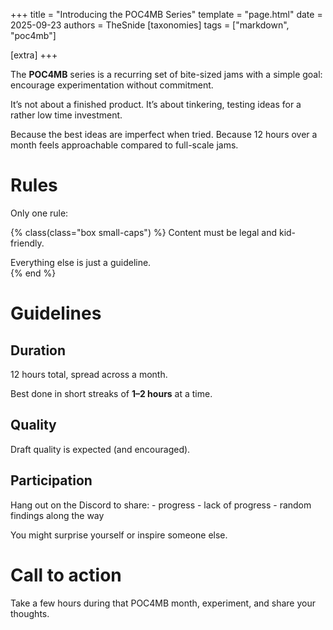 +++
title = "Introducing the POC4MB Series"
template = "page.html"
date = 2025-09-23
authors = TheSnide
[taxonomies]
tags = ["markdown", "poc4mb"]

[extra]
+++

The **POC4MB** series is a recurring set of bite-sized jams with a simple goal:  
encourage experimentation without commitment.  

It’s not about a finished product.
It’s about tinkering, testing ideas for a rather low time investment.  

Because the best ideas are imperfect when tried.
Because 12 hours over a month feels approachable compared to full-scale jams.

# Rules

Only one rule:

{% class(class="box small-caps") %}
Content must be legal and kid-friendly.

Everything else is just a guideline.  
{% end %}

# Guidelines

## Duration

12 hours total, spread across a month.

Best done in short streaks of **1–2 hours** at a time.  

## Quality

Draft quality is expected (and encouraged).

## Participation

Hang out on the Discord to share:
	- progress
	- lack of progress
	- random findings along the way

You might surprise yourself or inspire someone else.

# Call to action

Take a few hours during that POC4MB month, experiment, and share your thoughts.
